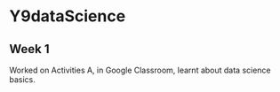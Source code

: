 # Y9dataScience
## Week 1
Worked on Activities A, in Google Classroom, learnt about data science basics.
